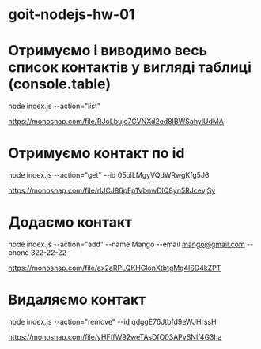 # goit-nodejs-hw-01

# Отримуємо і виводимо весь список контактів у вигляді таблиці (console.table)
node index.js --action="list"

https://monosnap.com/file/RJoLbujc7GVNXd2ed8IBWSahylUdMA

# Отримуємо контакт по id
node index.js --action="get" --id 05olLMgyVQdWRwgKfg5J6

https://monosnap.com/file/rlJCJ86pFp1VbnwDlQ8yn5RJcevjSy

# Додаємо контакт
node index.js --action="add" --name Mango --email mango@gmail.com --phone 322-22-22

https://monosnap.com/file/ax2aRPLQKHGlonXtbtgMq4lSD4kZPT

# Видаляємо контакт
node index.js --action="remove" --id qdggE76Jtbfd9eWJHrssH

https://monosnap.com/file/yHFffW92weTAsDfO03APvSNlf4G3ha